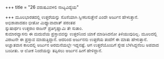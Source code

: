 +++
title = "26 ವರುಷವಿವಳಲಿ ನಾಟ್ಯವಿದ್ಯೆಯ"

+++
ಮೂಲಭಾರತದಲ್ಲಿ ಉತ್ತರೆಯನ್ನು ಸೊಸೆಯಾಗಿ ಸ್ವೀಕರಿಸುತ್ತೇನೆ ಎಂದೇ ಅರ್ಜುನ ಹೇಳುತ್ತಾನೆ.  
ಅಭಿಶಾಪಾದಹಂ ಭೀತೋ ಮಿಥ್ಯಾವಾದಾತ್ ಪರಂತಪ  
ಸ್ನುಷಾರ್ಥಂ ಉತ್ತರಾಂ ರಾಜನ್ ಪ್ರತಿಗೃಹ್ಣಾಮಿ ತೇ ಸುತಾಂ.  
ಕುಮಾರವ್ಯಾಸನು ಈ ಮದುವೆಯ ಪ್ರಸ್ತಾವವನ್ನು ಉತ್ತರನಿಂದ ಯಾಕೆ ಮಾಡಿಸಿದನೋ ತಿಳಿಯುವುದಿಲ್ಲ. ಮೂಲದಲ್ಲಿ ವಿರಾಟನೇ ಈ ಪ್ರಸ್ತಾವ ಮಾಡುತ್ತಿದ್ದಾನೆ. ಆದರಿಂದ ಅರ್ಜುನನು ಉತ್ತರೆಯ ತಂದೆಗೆ ಈ ಮಾತು ಹೇಳುತ್ತಾನೆ.  
ಅಜ್ಞಾತವಾಸ ಕಾಲದಲ್ಲಿ ಅರ್ಜುನ ಅರಮನೆಯಲ್ಲೇ ಇದ್ದನಷ್ಟೆ. ಆಗ ಉತ್ತರೆಯೊಂದಿಗೆ ಸ್ನೇಹ ಬೆಳೆಸಿದ್ದನೆಂಬ ಅಪವಾದ ಬಂದೀತು. ಆ ಲೋಕ ನಿಂದೆಯನ್ನು ತಪ್ಪಿಸಲು ಅರ್ಜುನ ಹೀಗೆ ಹೇಳಿದ್ದಾನೆ.